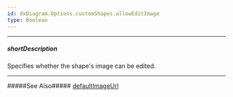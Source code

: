 ```yaml
---
id: dxDiagram.Options.customShapes.allowEditImage
type: Boolean
---
```

---
##### shortDescription
Specifies whether the shape's image can be edited.

---

#####See Also#####
[defaultImageUrl](/Documentation/ApiReference/UI_Widgets/dxDiagram/Configuration/customShapes/#defaultImageUrl)